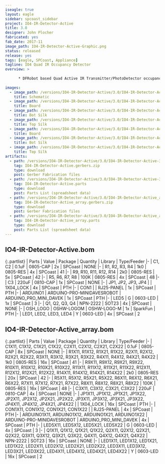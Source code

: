 ```yaml
---
iseagle: true
layout: eagle
sidebar: spcoast_sidebar
project: IO4-IR-Detector-Active
title: 3.0
designer: John Plocher
fabricated: yes
fab_date: 2017-11
image_path: IO4-IR-Detector-Active-Graphic.png
status: released
release: yes
tags: [eagle, SPCoast, Appliance]
tagline: IO4 Quad IR Occupancy Detector
overview: >
    
      * DFRobot based Quad Active IR Transmitter/PhotoDetector occupancy detector
    
images:
  - image_path: /versions/IO4-IR-Detector-Active/3.0/IO4-IR-Detector-Active-3.0.sch.png
    title: Schematic
  - image_path: /versions/IO4-IR-Detector-Active/3.0/IO4-IR-Detector-Active_array-3.0.brd.png
    title: Board
  - image_path: /versions/IO4-IR-Detector-Active/3.0/IO4-IR-Detector-Active-3.0.bot.brd.png
    title: Bot Silk
  - image_path: /versions/IO4-IR-Detector-Active/3.0/IO4-IR-Detector-Active-3.0.top.brd.png
    title: Top Silk
  - image_path: /versions/IO4-IR-Detector-Active/3.0/IO4-IR-Detector-Active-3.0.brd.png
    title: Board
  - image_path: /versions/IO4-IR-Detector-Active/3.0/IO4-IR-Detector-Active_array-3.0.bot.brd.png
    title: Bot Silk
  - image_path: /versions/IO4-IR-Detector-Active/3.0/IO4-IR-Detector-Active_array-3.0.top.brd.png
    title: Top Silk
artifacts:
  - path: /versions/IO4-IR-Detector-Active/3.0/IO4-IR-Detector-Active-3.0.gerbers.zip
    tag: IO4-IR-Detector-Active.gerbers.zip
    type: download
    post: Gerber Fabrication files
  - path: /versions/IO4-IR-Detector-Active/3.0/IO4-IR-Detector-Active-3.0.parts.csv
    tag: IO4-IR-Detector-Active.parts
    type: download
    post: Parts List (spreadsheet data)
  - path: /versions/IO4-IR-Detector-Active/3.0/IO4-IR-Detector-Active_array-3.0.gerbers.zip
    tag: IO4-IR-Detector-Active_array.gerbers.zip
    type: download
    post: Gerber Fabrication files
  - path: /versions/IO4-IR-Detector-Active/3.0/IO4-IR-Detector-Active_array-3.0.parts.csv
    tag: IO4-IR-Detector-Active_array.parts
    type: download
    post: Parts List (spreadsheet data)
---
```


## IO4-IR-Detector-Active.bom

{:.partlist}
| Parts | Value | Package | Quantity | Library | Type/Feeder
|-
| C1, C2 | 0.1uF | 0805-CAP | 2x | SPCoast | NONE
|-
| R1, R2, R3, R4 | 1k0 | 0805-RES | 4x | SPCoast | 41
|-
| R9, R10, R11, R12, R14 | 2k0 | 0805-RES | 5x | SPCoast | 42
|-
| R5, R6, R7, R8 | 100K | 0805-RES | 4x | SPCoast | 48
|-
| C3 | 220uF | 0810-CAP | 1x | SPCoast | NONE
|-
| JP1, JP2, JP3, JP4 |  | 1X04_LOCK | 4x | SPCoast | PTH
|-
| CON1 |  | RJ25-PANEL | 1x | SPCoast | PTH
|-
| ARDUINO1 | ARDUINO-PRO-MINIDAVESROBOT | ARDUINO_PRO_MINI_DAVEK | 1x | SPCoast | PTH
|-
| LED5 | G | 0603-LED | 1x | SPCoast | 3
|-
| Q1, Q2, Q3, Q4 | NPN-2222 | SOT23 | 4x | SPCoast | NONE
|-
| OSH_LOGO | OSHW-LOGOM | OSHW-LOGO-M | 1x | SparkFun | PTH
|-
| LED1, LED2, LED3, LED4 | Y | 0603-LED | 4x | SPCoast | 2

## IO4-IR-Detector-Active_array.bom

{:.partlist}
| Parts | Value | Package | Quantity | Library | Type/Feeder
|-
| C1X11, C1X12, C1X21, C1X22, C2X11, C2X12, C2X21, C2X22 | 0.1uF | 0805-CAP | 8x | SPCoast | NONE
|-
| R1X11, R1X12, R1X21, R1X22, R2X11, R2X12, R2X21, R2X22, R3X11, R3X12, R3X21, R3X22, R4X11, R4X12, R4X21, R4X22 | 1k0 | 0805-RES | 16x | SPCoast | 41
|-
| R9X11, R9X12, R9X21, R9X22, R10X11, R10X12, R10X21, R10X22, R11X11, R11X12, R11X21, R11X22, R12X11, R12X12, R12X21, R12X22, R14X11, R14X12, R14X21, R14X22 | 2k0 | 0805-RES | 20x | SPCoast | 42
|-
| R5X11, R5X12, R5X21, R5X22, R6X11, R6X12, R6X21, R6X22, R7X11, R7X12, R7X21, R7X22, R8X11, R8X12, R8X21, R8X22 | 100K | 0805-RES | 16x | SPCoast | 48
|-
| C3X11, C3X12, C3X21, C3X22 | 220uF | 0810-CAP | 4x | SPCoast | NONE
|-
| JP1X11, JP1X12, JP1X21, JP1X22, JP2X11, JP2X12, JP2X21, JP2X22, JP3X11, JP3X12, JP3X21, JP3X22, JP4X11, JP4X12, JP4X21, JP4X22 |  | 1X04_LOCK | 16x | SPCoast | PTH
|-
| CON1X11, CON1X12, CON1X21, CON1X22 |  | RJ25-PANEL | 4x | SPCoast | PTH
|-
| ARDUINO1X11, ARDUINO1X12, ARDUINO1X21, ARDUINO1X22 | ARDUINO-PRO-MINIDAVESROBOT | ARDUINO_PRO_MINI_DAVEK | 4x | SPCoast | PTH
|-
| LED5X11, LED5X12, LED5X21, LED5X22 | G | 0603-LED | 4x | SPCoast | 3
|-
| Q1X11, Q1X12, Q1X21, Q1X22, Q2X11, Q2X12, Q2X21, Q2X22, Q3X11, Q3X12, Q3X21, Q3X22, Q4X11, Q4X12, Q4X21, Q4X22 | NPN-2222 | SOT23 | 16x | SPCoast | NONE
|-
| LED1X11, LED1X12, LED1X21, LED1X22, LED2X11, LED2X12, LED2X21, LED2X22, LED3X11, LED3X12, LED3X21, LED3X22, LED4X11, LED4X12, LED4X21, LED4X22 | Y | 0603-LED | 16x | SPCoast | 2
